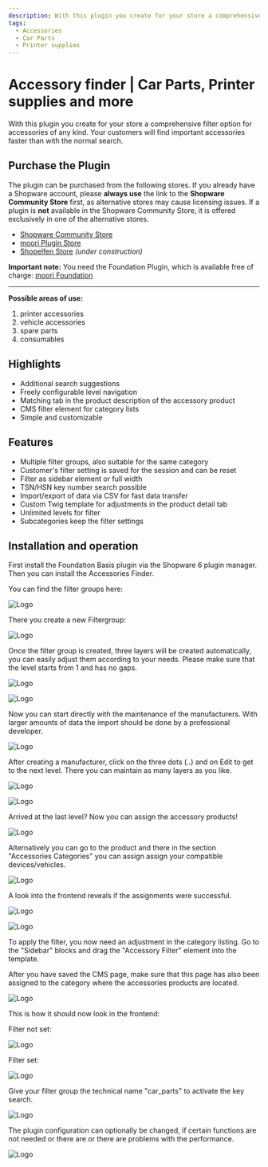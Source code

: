 ```yaml
---
description: With this plugin you create for your store a comprehensive filter option for accessories of any kind. Your customers will find important accessories faster than with the normal search.
tags:
  - Accessories
  - Car Parts
  - Printer supplies
---
```


# Accessory finder | Car Parts, Printer supplies and more

With this plugin you create for your store a comprehensive filter option for accessories of any kind. Your customers will find important accessories faster than with the normal search.

## Purchase the Plugin

The plugin can be purchased from the following stores. If you already have a Shopware account, please **always use** the link to the **Shopware Community Store** first, as alternative stores may cause licensing issues. If a plugin is **not** available in the Shopware Community Store, it is offered exclusively in one of the alternative stores.

- [Shopware Community Store](https://store.shopware.com/en/search?search=MoorlAccessoryFinder)
- [moori Plugin Store](https://moori-plugin-store.com/MoorlAccessoryFinder)
- [Shopelfen Store](https://www.shopelfen.de/) *(under construction)*


**Important note:** You need the Foundation Plugin, which is available free of charge: [moori Foundation](../MoorlFoundation/index.md)


---

**Possible areas of use:**

1. printer accessories
2. vehicle accessories
3. spare parts
4. consumables

## Highlights
- Additional search suggestions
- Freely configurable level navigation
- Matching tab in the product description of the accessory product
- CMS filter element for category lists
- Simple and customizable

## Features
- Multiple filter groups, also suitable for the same category
- Customer's filter setting is saved for the session and can be reset
- Filter as sidebar element or full width
- TSN/HSN key number search possible
- Import/export of data via CSV for fast data transfer
- Custom Twig template for adjustments in the product detail tab
- Unlimited levels for filter
- Subcategories keep the filter settings

## Installation and operation

First install the Foundation Basis plugin via the Shopware 6 plugin manager.
Then you can install the Accessories Finder.

You can find the filter groups here:

![Logo](images/af1.JPG)

There you create a new Filtergroup:

![Logo](images/af2.JPG)

Once the filter group is created, three layers will be created automatically,
you can easily adjust them according to your needs. Please make sure
that the level starts from 1 and has no gaps.

![Logo](images/af4.JPG)

![Logo](images/af5.JPG)

Now you can start directly with the maintenance of the manufacturers. With larger amounts of data
the import should be done by a professional developer.

![Logo](images/af3.JPG)

After creating a manufacturer, click on the three dots (..) and on Edit
to get to the next level. There you can maintain as many layers as you like.

![Logo](images/af6.JPG)

![Logo](images/af8.JPG)

Arrived at the last level? Now you can assign the accessory products!

![Logo](images/af9.JPG)

Alternatively you can go to the product and there in the section "Accessories Categories" you can assign
assign your compatible devices/vehicles.

![Logo](images/af10.JPG)

A look into the frontend reveals if the assignments were successful.

![Logo](images/af12.JPG)

![Logo](images/af11.JPG)

To apply the filter, you now need an adjustment in the category listing.
Go to the "Sidebar" blocks and drag the "Accessory Filter" element into the template.

After you have saved the CMS page, make sure that this page has also been assigned to the
category where the accessories products are located.

![Logo](images/af13.JPG)

This is how it should now look in the frontend:

Filter not set:

![Logo](images/af14.JPG)

Filter set:

![Logo](images/af15.JPG)

Give your filter group the technical name "car_parts" to activate the key search.

![Logo](images/af16.JPG)

The plugin configuration can optionally be changed, if certain functions are not needed or there are
or there are problems with the performance.

![Logo](images/af17.JPG)